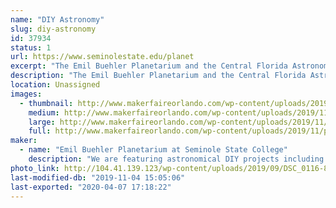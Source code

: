 ```yaml
---
name: "DIY Astronomy"
slug: diy-astronomy
id: 37934
status: 1
url: https://www.seminolestate.edu/planet
excerpt: "The Emil Buehler Planetarium and the Central Florida Astronomical Society will be showcasing some out-of-this-world DIY astronomy projects that you can make yourself either at home or at school! "
description: "The Emil Buehler Planetarium and the Central Florida Astronomical Society will be showcasing some out-of-this-world DIY astronomy projects that you can make yourself! We will also be featuring several astronomy and space related arts and crafts that families and teachers can do to help teach concepts related to the field of astronomy. "
location: Unassigned
images:
  - thumbnail: http://www.makerfaireorlando.com/wp-content/uploads/2019/11/planisphere.jpg
    medium: http://www.makerfaireorlando.com/wp-content/uploads/2019/11/planisphere.jpg
    large: http://www.makerfaireorlando.com/wp-content/uploads/2019/11/planisphere.jpg
    full: http://www.makerfaireorlando.com/wp-content/uploads/2019/11/planisphere.jpg
maker:
  - name: "Emil Buehler Planetarium at Seminole State College"
    description: "We are featuring astronomical DIY projects including telescopes, space arts and crafts, astronomical accessories, and more. "
photo_link: http://104.41.139.123/wp-content/uploads/2019/09/DSC_0116-811x1024.jpg
last-modified-db: "2019-11-04 15:05:06"
last-exported: "2020-04-07 17:18:22"
---
```

